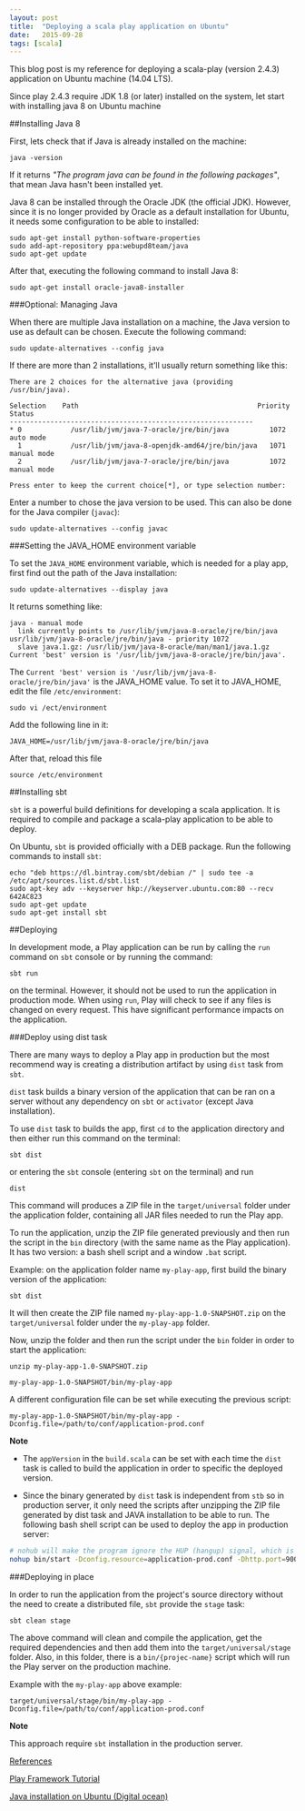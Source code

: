 ```yaml
---
layout: post
title:  "Deploying a scala play application on Ubuntu"
date:   2015-09-28
tags: [scala]
---
```


This blog post is my reference for deploying a scala-play (version 2.4.3) application on Ubuntu machine (14.04 LTS).

Since play 2.4.3 require JDK 1.8 (or later) installed on the system, let start with installing java 8 on Ubuntu machine

##Installing Java 8

First, lets check that if Java is already installed on the machine:

    java -version

If it returns _"The program java can be found in the following packages"_, that mean Java hasn't been installed yet.

Java 8 can be installed through the Oracle JDK (the official JDK). However, since it is no longer provided by Oracle as a default installation for Ubuntu, it needs some configuration to be able to installed:

```
sudo apt-get install python-software-properties
sudo add-apt-repository ppa:webupd8team/java
sudo apt-get update
```

After that, executing the following command to install Java 8:

    sudo apt-get install oracle-java8-installer

###Optional: Managing Java

When there are multiple Java installation on a machine, the Java version to use as default can be chosen. Execute the following command:

    sudo update-alternatives --config java

If there are more than 2 installations, it'll usually return something like this:

```
There are 2 choices for the alternative java (providing /usr/bin/java).

Selection    Path                                            Priority   Status
------------------------------------------------------------
* 0            /usr/lib/jvm/java-7-oracle/jre/bin/java          1072      auto mode
  1            /usr/lib/jvm/java-8-openjdk-amd64/jre/bin/java   1071      manual mode
  2            /usr/lib/jvm/java-7-oracle/jre/bin/java          1072      manual mode

Press enter to keep the current choice[*], or type selection number:
```

Enter a number to chose the java version to be used. This can also be done for the Java compiler (`javac`):

    sudo update-alternatives --config javac

###Setting the JAVA_HOME environment variable

To set the `JAVA_HOME` environment variable, which is needed for a play app, first find out the path of the Java installation:

    sudo update-alternatives --display java

It returns something like:

```
java - manual mode
  link currently points to /usr/lib/jvm/java-8-oracle/jre/bin/java
usr/lib/jvm/java-8-oracle/jre/bin/java - priority 1072
  slave java.1.gz: /usr/lib/jvm/java-8-oracle/man/man1/java.1.gz
Current 'best' version is '/usr/lib/jvm/java-8-oracle/jre/bin/java'.
```

The `Current 'best' version is '/usr/lib/jvm/java-8-oracle/jre/bin/java'` is the JAVA_HOME value. To set it to JAVA_HOME, edit the file `/etc/environment`:

    sudo vi /ect/environment

Add the following line in it:

    JAVA_HOME=/usr/lib/jvm/java-8-oracle/jre/bin/java

After that, reload this file

    source /etc/environment

##Installing sbt

`sbt` is a powerful build definitions for developing a scala application. It is required to compile and package a scala-play application to be able to deploy.

On Ubuntu, `sbt` is provided officially with a DEB package. Run the following commands to install `sbt`:

```
echo "deb https://dl.bintray.com/sbt/debian /" | sudo tee -a /etc/apt/sources.list.d/sbt.list
sudo apt-key adv --keyserver hkp://keyserver.ubuntu.com:80 --recv 642AC823
sudo apt-get update
sudo apt-get install sbt
```

##Deploying

In development mode, a Play application can be run by calling the `run` command on `sbt` console or by running the command:

    sbt run

on the terminal. However, it should not be used to run the application in production mode. When using `run`, Play will check to see if any files is changed on every request. This have significant performance impacts on the application.

###Deploy using dist task

There are many ways to deploy a Play app in production but the most recommend way is creating a distribution artifact by using `dist` task from `sbt`.

`dist` task builds a binary version of the application that can be ran on a server without any dependency on `sbt` or `activator` (except Java installation).

To use `dist` task to builds the app, first `cd` to the application directory and then either run this command on the terminal:

    sbt dist

or entering the `sbt` console (entering `sbt` on the terminal) and run

    dist

This command will produces a ZIP file in the `target/universal` folder under the application folder, containing all JAR files needed to run the Play app.

To run the application, unzip the ZIP file generated previously and then run the script in the `bin` directory (with the same name as the Play application). It has two version: a bash shell script and a window `.bat` script.

Example: on the application folder name `my-play-app`, first build the binary version of the application:

    sbt dist

It will then create the ZIP file named `my-play-app-1.0-SNAPSHOT.zip` on the `target/universal` folder under the `my-play-app` folder.

Now, unzip the folder and then run the script under the `bin` folder in order to start the application:

    unzip my-play-app-1.0-SNAPSHOT.zip

    my-play-app-1.0-SNAPSHOT/bin/my-play-app

A different configuration file can be set while executing the previous script:

    my-play-app-1.0-SNAPSHOT/bin/my-play-app -Dconfig.file=/path/to/conf/application-prod.conf

**Note**

- The `appVersion` in the `build.scala` can be set with each time the `dist` task is called to build the application in order to specific the deployed version.

- Since the binary generated by `dist` task is independent from `stb` so in production server, it only need the scripts after unzipping the ZIP file generated by dist task and JAVA installation to be able to run. The following bash shell script can be used to deploy the app in production server:

```bash
# nohub will make the program ignore the HUP (hangup) signal, which is triggered when the user logout.
nohup bin/start -Dconfig.resource=application-prod.conf -Dhttp.port=9000 &
```

###Deploying in place

In order to run the application from the project's source directory without the need to create a distributed file, `sbt` provide the `stage` task:

    sbt clean stage

The above command will clean and compile the application, get the required dependencies and then add them into the `target/universal/stage` folder. Also, in this folder, there is a `bin/{projec-name}` script which will run the Play server on the production machine.

Example with the `my-play-app` above example:

    target/universal/stage/bin/my-play-app -Dconfig.file=/path/to/conf/application-prod.conf

**Note**

This approach require `sbt` installation in the production server.


[References]()

[Play Framework Tutorial](https://www.playframework.com/documentation/2.4.3/Production)

[Java installation on Ubuntu (Digital ocean)](https://www.digitalocean.com/community/tutorials/how-to-install-java-on-ubuntu-with-apt-get)
